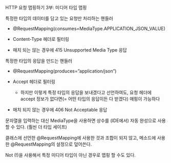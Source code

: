 HTTP 요청 맵핑하기 3부: 미디어 타입 맵핑

특정한 타입의 데이터를 담고 있는 요청만 처리하는 핸들러

- @RequestMapping(consumes=MediaType.APPLICATION_JSON_VALUE) 

- Content-Type 헤더로 필터링

- 매치 되는 않는 경우에 415 Unsupported Media Type 응답

특정한 타입의 응답을 만드는 핸들러

- @RequestMapping(produces=”application/json”) 

- Accept 헤더로 필터링

	- 하지만 이렇게 특정 타입의 응답을 보내겠다고 선언하여도, 요청 헤더에 accept 정보가 없다면(= 어떤 타입의 응답이든 다 받겠다) 매핑이 가능하다 

- 매치 되지 않는 경우에 406 Not Acceptable 응답

문자열을 입력하는 대신 MediaType을 사용하면 상수를 (IDE에서) 자동 완성으로 사용할 수 있다. (훨씬 더 타입 세이프)

클래스에 선언한 @RequestMapping에 사용한 것과 조합이 되지 않고, 메소드에 사용한 @RequestMapping의 설정으로 덮어쓴다.

Not (!)을 사용해서 특정 미디어 타입이 아닌 경우로 맵핑 할 수도 있다.